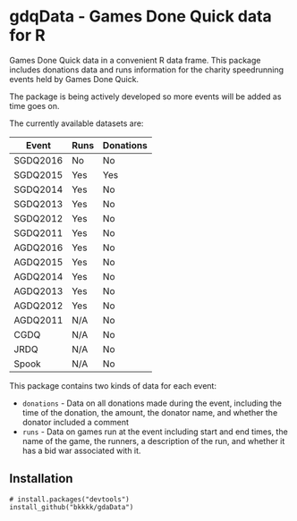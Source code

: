 # gdqData - Games Done Quick data for R

Games Done Quick data in a convenient R data frame. This package includes donations data and runs information for the charity speedrunning events held by Games Done Quick.

The package is being actively developed so more events will be added as time goes on.

The currently available datasets are:

| Event | Runs | Donations |
|---|---|---|
| SGDQ2016 | No | No |
| SGDQ2015 | Yes | Yes |
| SGDQ2014 | Yes | No |
| SGDQ2013 | Yes | No |
| SGDQ2012 | Yes | No |
| SGDQ2011 | Yes | No |
| AGDQ2016 | Yes | No |
| AGDQ2015 | Yes | No |
| AGDQ2014 | Yes | No |
| AGDQ2013 | Yes | No |
| AGDQ2012 | Yes | No |
| AGDQ2011 | N/A | No |
| CGDQ | N/A | No |
| JRDQ | N/A | No |
| Spook | N/A | No |

This package contains two kinds of data for each event:

* `donations` - Data on all donations made during the event, including the time of the donation, the amount, the donator name, and whether the donator included a comment
* `runs` - Data on games run at the event including start and end times, the name of the game, the runners, a description of the run, and whether it has a bid war associated with it.

## Installation

```
# install.packages("devtools")
install_github("bkkkk/gdaData")
```
